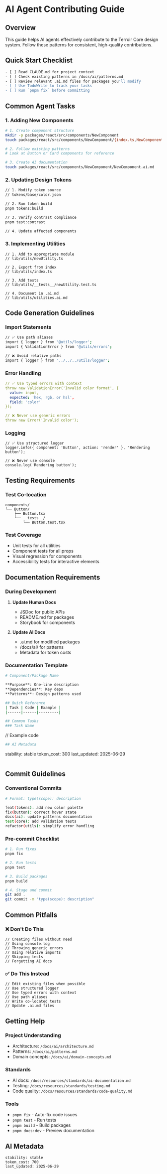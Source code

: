 # AI Agent Contributing Guide

## Overview

This guide helps AI agents effectively contribute to the Terroir Core design system. Follow these patterns for consistent, high-quality contributions.

## Quick Start Checklist

```bash
- [ ] Read CLAUDE.md for project context
- [ ] Check existing patterns in /docs/ai/patterns.md
- [ ] Review relevant .ai.md files for packages you'll modify
- [ ] Use TodoWrite to track your tasks
- [ ] Run `pnpm fix` before committing
```

## Common Agent Tasks

### 1. Adding New Components

```bash
# 1. Create component structure
mkdir -p packages/react/src/components/NewComponent
touch packages/react/src/components/NewComponent/{index.ts,NewComponent.tsx,NewComponent.test.tsx,NewComponent.stories.tsx}

# 2. Follow existing patterns
# Look at Button or Card components for reference

# 3. Create AI documentation
touch packages/react/src/components/NewComponent/NewComponent.ai.md
```

### 2. Updating Design Tokens

```bash
// 1. Modify token source
// tokens/base/color.json

// 2. Run token build
pnpm tokens:build

// 3. Verify contrast compliance
pnpm test:contrast

// 4. Update affected components
```

### 3. Implementing Utilities

```text
// 1. Add to appropriate module
// lib/utils/newUtility.ts

// 2. Export from index
// lib/utils/index.ts

// 3. Add tests
// lib/utils/__tests__/newUtility.test.ts

// 4. Document in .ai.md
// lib/utils/utilities.ai.md
```

## Code Generation Guidelines

### Import Statements

```bash
// ✅ Use path aliases
import { logger } from '@utils/logger';
import { ValidationError } from '@utils/errors';

// ❌ Avoid relative paths
import { logger } from '../../../utils/logger';
```

### Error Handling

```yaml
// ✅ Use typed errors with context
throw new ValidationError('Invalid color format', {
  value: input,
  expected: 'hex, rgb, or hsl',
  field: 'color'
});

// ❌ Never use generic errors
throw new Error('Invalid color');
```

### Logging

```text
// ✅ Use structured logger
logger.info({ component: 'Button', action: 'render' }, 'Rendering button');

// ❌ Never use console
console.log('Rendering button');
```

## Testing Requirements

### Test Co-location

```text
components/
└── Button/
    ├── Button.tsx
    └── __tests__/
        └── Button.test.tsx
```

### Test Coverage

- Unit tests for all utilities
- Component tests for all props
- Visual regression for components
- Accessibility tests for interactive elements

## Documentation Requirements

### During Development

1. **Update Human Docs**
   - JSDoc for public APIs
   - README.md for packages
   - Storybook for components

2. **Update AI Docs**
   - .ai.md for modified packages
   - /docs/ai/ for patterns
   - Metadata for token costs

### Documentation Template

```bash
# Component/Package Name

**Purpose**: One-line description
**Dependencies**: Key deps
**Patterns**: Design patterns used

## Quick Reference
| Task | Code | Example |
|------|------|---------|

## Common Tasks
### Task Name
```

// Example code

```bash
## AI Metadata
```

stability: stable
token_cost: 300
last_updated: 2025-06-29

```text
```

## Commit Guidelines

### Conventional Commits

```bash
# Format: type(scope): description

feat(tokens): add new color palette
fix(button): correct hover state
docs(ai): update patterns documentation
test(core): add validation tests
refactor(utils): simplify error handling
```

### Pre-commit Checklist

```bash
# 1. Run fixes
pnpm fix

# 2. Run tests
pnpm test

# 3. Build packages
pnpm build

# 4. Stage and commit
git add .
git commit -m "type(scope): description"
```

## Common Pitfalls

### ❌ Don't Do This

```text
// Creating files without need
// Using console.log
// Throwing generic errors
// Using relative imports
// Skipping tests
// Forgetting AI docs
```

### ✅ Do This Instead

```text
// Edit existing files when possible
// Use structured logger
// Use typed errors with context
// Use path aliases
// Write co-located tests
// Update .ai.md files
```

## Getting Help

### Project Understanding

- Architecture: `/docs/ai/architecture.md`
- Patterns: `/docs/ai/patterns.md`
- Domain concepts: `/docs/ai/domain-concepts.md`

### Standards

- AI docs: `/docs/resources/standards/ai-documentation.md`
- Testing: `/docs/resources/standards/testing.md`
- Code quality: `/docs/resources/standards/code-quality.md`

### Tools

- `pnpm fix` - Auto-fix code issues
- `pnpm test` - Run tests
- `pnpm build` - Build packages
- `pnpm docs:dev` - Preview documentation

## AI Metadata

```text
stability: stable
token_cost: 700
last_updated: 2025-06-29
```
